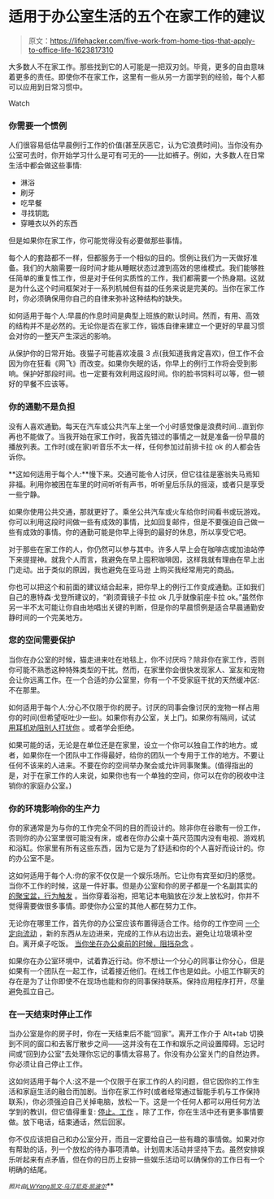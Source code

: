 # 适用于办公室生活的五个在家工作的建议

> 原文：<https://lifehacker.com/five-work-from-home-tips-that-apply-to-office-life-1623817310>

大多数人不在家工作。那些找到它的人可能是一把双刃剑。毕竟，更多的自由意味着更多的责任。即使你不在家工作，这里有一些从另一方面学到的经验，每个人都可以应用到日常习惯中。

Watch

### 你需要一个惯例

人们很容易低估早晨例行工作的价值(甚至厌恶它，认为它浪费时间)。当你没有办公室可去时，你开始学习什么是可有可无的——比如裤子。例如，大多数人在日常生活中都会做这些事情:

*   淋浴
*   刷牙
*   吃早餐
*   寻找钥匙
*   穿睡衣以外的东西

但是如果你在家工作，你可能觉得没有必要做那些事情。

每个人的套路都不一样，但都服务于一个相似的目的。惯例让我们为一天做好准备。我们的大脑需要一段时间才能从睡眠状态过渡到高效的思维模式。我们能够胜任简单的重复性工作，但是对于任何实质性的工作，我们都需要一个热身期。这就是为什么这个时间框架对于一系列机械但有益的任务来说是完美的。当你在家工作时，你必须确保用你自己的自律来弥补这种结构的缺失。

如何适用于每个人:早晨的作息时间是典型上班族的默认时间。然而，有用、高效的结构并不是必然的。无论你是否在家工作，锻炼自律来建立一个更好的早晨习惯会对你的一整天产生深远的影响。

从保护你的日常开始。夜猫子可能喜欢凌晨 3 点(我知道我肯定喜欢)，但工作不会因为你在狂看《网飞》而改变。如果你失眠的话，你早上的例行工作将会受到影响。保护好那段时间。也一定要有效利用这段时间。你的脸书饲料可以等，但一顿好的早餐不应该等。

### **你的通勤不是负担**

没有人喜欢通勤。每天在汽车或公共汽车上坐一个小时感觉像是浪费时间...直到你再也不能做了。当我开始在家工作时，我首先错过的事情之一就是准备一份早晨的播放列表。工作时(或在家)听音乐不太一样，任何参加过前排卡拉 ok 的人都会告诉你。

**这如何适用于每个人:**慢下来。交通可能令人讨厌，但它往往是塞翁失马焉知非福。利用你被困在车里的时间听听有声书，听听皇后乐队的摇滚，或者只是享受一些宁静。

如果你使用公共交通，那就更好了。乘坐公共汽车或火车给你时间看书或玩游戏。你可以利用这段时间做一些有成效的事情，比如回复邮件，但是不要强迫自己做一些有成效的事情。你的通勤可能是你早上得到的最好的休息，所以享受它吧。

对于那些在家工作的人，你仍然可以参与其中。许多人早上会在咖啡店或加油站停下来提提神。就我个人而言，我避免在早上囤积咖啡因，这样我就有理由在早上出门走动。出于类似的原因，我也避免在亚马逊 上购买我经常用完的商品。

你也可以把这个和前面的建议结合起来，把你早上的例行工作变成通勤。正如我们自己的惠特森·戈登所建议的，“剃须膏镜子卡拉 ok 几乎就像前座卡拉 ok。”虽然你另一半不太可能让你自由地唱出关键的判断，但是你的早晨惯例是适合早晨通勤安静时间的一个完美地方。

### **您的空间需要保护**

当你在办公室的时候，猫走进来吐在地毯上，你不讨厌吗？除非你在家工作，否则你可能不熟悉这种特殊类型的干扰。然而，在家里你会很快发现家人、室友和宠物会让你远离工作。在一个合适的办公室里，你有一个不受家庭干扰的天然缓冲区:不在那里。

如何适用于每个人:分心不仅限于你的房子。讨厌的同事会像讨厌的宠物一样占用你的时间(但希望呕吐少一些)。如果你有办公室，关上门。如果你有隔间，试试 [用耳机劝阻别人打扰你](https://lifehacker.com/use-unplugged-earphones-to-avoid-pesky-interruptions-5264969) 。或者学会拒绝。

如果可能的话，无论是在单位还是在家里，设立一个你可以独自工作的地方。或者，如果你在一个团队中工作得最好，给你的团队一个专用于工作的地方。不要让任何不该来的人进来。不要在你的空间举办聚会或允许同事聚集。(值得指出的是，对于在家工作的人来说，如果你也有一个单独的空间，你可以在你的税收中注销你的家庭办公室。)

### **你的环境影响你的生产力**

你的家通常是为与你的工作完全不同的目的而设计的。除非你在谷歌有一份工作，否则你的办公室里很可能没有床，或者在你办公桌十英尺范围内没有电视、游戏机和浴缸。你家里有所有这些东西，因为它是为了舒适和你的个人喜好而设计的。你的办公室不是。

这如何适用于每个人:你的家不仅仅是一个娱乐场所。它让你有宾至如归的感觉。当你不工作的时候，这是一件好事。但是办公室和你的房子都是一个名副其实的 [的聚宝盆，行为触发](https://lifehacker.com/uncover-and-manipulate-your-triggers-to-optimize-your-w-5909198) 。当你穿着浴袍，把笔记本电脑放在沙发上放松时，你并不觉得需要做很多事情。即使你办公室的其他人都在努力工作。

无论你在哪里工作，首先你的办公室应该布置得适合工作。给你的工作空间 [一个定向流动](https://lifehacker.com/the-best-way-to-set-up-and-organize-your-desk-5945259) ，新的东西从左边进来，完成的工作从右边出去。避免让垃圾填补空白。离开桌子吃饭。 [当你坐在办公桌前的时候，阻挡杂念](http://lifehacker.com/how-can-i-steer-clear-of-distractions-and-focus-while-i-5894460) 。

如果你在办公室环境中，试着靠近行动。你不想让一个分心的同事让你分心，但是如果有一个团队在一起工作，试着接近他们。在线工作也是如此。小组工作聊天的存在是为了让你即使不在现场也能和你的同事保持联系。保持应用程序打开，尽量避免孤立自己。

### **在一天结束时停止工作**

当办公室是你的房子时，你在一天结束后不能“回家”。离开工作介于 Alt+tab 切换到不同的窗口和去客厅散步之间——这并没有在工作和娱乐之间设置障碍。忘记时间或“回到办公室”去处理你忘记的事情太容易了。你没有办公室关门的自然边界。你必须让自己停止工作。

这如何适用于每个人:这不是一个仅限于在家工作的人的问题，但它因你的工作生活和家庭生活的融合而加剧。当你在家工作时(或者经常通过智能手机与工作保持联系)，你必须强迫自己关掉电脑，放松一下。这是一个任何人都可以用任何方法学到的教训，但它值得重复: [停止。工作](https://lifehacker.com/go-the-f-k-home-5897637) 。除了工作，你在生活中还有更多事情要做。放下电话，结束通话，然后回家。

你不仅应该把自己和办公室分开，而且一定要给自己一些有趣的事情做。如果对你有帮助的话，列一个放松的待办事项清单。计划周末活动并坚持下去。虽然安排娱乐听起来有点矛盾，但在你的日历上安排一些娱乐活动可以确保你的工作日有一个明确的结尾。

<small>*照片由*</small>[<small>*LWYang*</small>](http://www.flickr.com/photos/lwy/2476599931)<small></small>*[<small>*凯文·乌汀*</small>](http://www.flickr.com/photos/tallkev/288535489)<small></small>*[<small>*尼克·凯波尔*</small>](http://www.flickr.com/photos/nkeppol/5824776984)<small></small>**